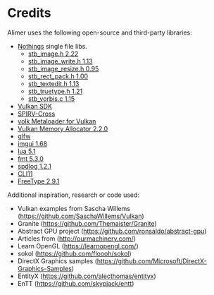 # Credits

Alimer uses the following open-source and third-party libraries:

- [Nothings](https://github.com/nothings/stb) single file libs.
  - [stb_image.h 2.22](https://github.com/nothings/stb/blob/master/stb_image.h)
  - [stb_image_write.h 1.13](https://github.com/nothings/stb/blob/master/stb_image_write.h)
  - [stb_image_resize.h 0.95](https://github.com/nothings/stb/blob/master/stb_image_resize.h)
  - [stb_rect_pack.h 1.00](https://github.com/nothings/stb/blob/master/stb_rect_pack.h)
  - [stb_textedit.h 1.13](https://github.com/nothings/stb/blob/master/stb_textedit.h)
  - [stb_truetype.h 1.21](https://github.com/nothings/stb/blob/master/stb_truetype.h)
  - [stb_vorbis.c 1.15](https://github.com/nothings/stb/blob/master/stb_vorbis.c)
- [Vulkan SDK](https://lunarg.com/vulkan-sdk/)
- [SPIRV-Cross](https://github.com/KhronosGroup/SPIRV-Cross)
- [volk Metaloader for Vulkan](https://github.com/zeux/volk)
- [Vulkan Memory Allocator 2.2.0](https://github.com/GPUOpen-LibrariesAndSDKs/VulkanMemoryAllocator)
- [glfw](https://www.glfw.org)
- [imgui 1.68](https://github.com/ocornut/imgui)
- [lua 5.1](https://www.lua.org)
- [fmt 5.3.0](http://fmtlib.net)
- [spdlog 1.2.1](https://github.com/gabime/spdlog)
- [CLI11](https://github.com/CLIUtils/CLI11)
- [FreeType 2.9.1](https://www.freetype.org)

Additional inspiration, research or code used:

- Vulkan examples from Sascha Willems (https://github.com/SaschaWillems/Vulkan)
- Granite (https://github.com/Themaister/Granite)
- Abstract GPU project (https://github.com/ronsaldo/abstract-gpu)
- Articles from (http://ourmachinery.com/)
- Learn OpenGL (https://learnopengl.com/)
- sokol (https://github.com/floooh/sokol)
- DirectX Graphics samples (https://github.com/Microsoft/DirectX-Graphics-Samples)
- EntityX (https://github.com/alecthomas/entityx)
- EnTT (https://github.com/skypjack/entt)
